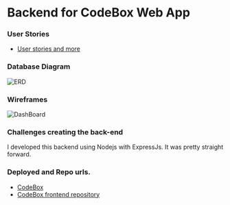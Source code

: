 # Backend for CodeBox Web App

### User Stories

- [User stories and more](https://trello.com/b/XACkCJGj/codebox)

### Database Diagram 
![ERD]()

### Wireframes

![DashBoard](https://s22.postimg.cc/y5zt8im3l/Dash_Board.png)


### Challenges creating the back-end

I developed this backend using Nodejs with ExpressJs. It was pretty straight forward.

### Deployed and Repo urls.

- [CodeBox](https://codebox31.firebaseapp.com/)
- [CodeBox frontend repository](https://github.com/rodriguezcoding/CodeBox-Wep-App)
